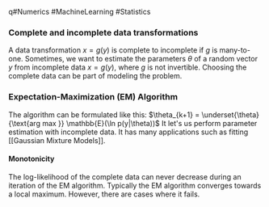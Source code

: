 q#Numerics #MachineLearning #Statistics 
### Complete and incomplete data transformations
A data transformation $x = g(y)$ is complete to incomplete if $g$ is many-to-one. Sometimes, we want to estimate the parameters $\theta$ of a random vector $y$ from incomplete data $x = g(y)$, where $g$ is not invertible. Choosing the complete data can be part of modeling the problem.
### Expectation-Maximization (EM) Algorithm
The algorithm can be formulated like this:
$\theta_{k+1} = \underset{\theta}{\text{arg max }} \mathbb{E}(\ln p(y|\theta))$ 
It let's us perform parameter estimation with incomplete data. It has many applications such as fitting [[Gaussian Mixture Models]].
#### Monotonicity
The log-likelihood of the complete data can never decrease during an iteration of the EM algorithm. Typically the EM algorithm converges towards a local maximum. However, there are cases where it fails.